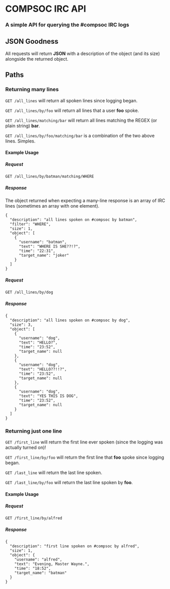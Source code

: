 # COMPSOC IRC API
### A simple API for querying the #compsoc IRC logs

## JSON Goodness
All requests will return __JSON__ with a description of the object (and its size) alongside the returned object.

## Paths
### Returning many lines
`GET /all_lines` will return all spoken lines since logging began.

`GET /all_lines/by/foo` will return all lines that a user __foo__ spoke.

`GET /all_lines/matching/bar` will return all lines matching the REGEX (or plain string) __bar__.

`GET /all_lines/by/foo/matching/bar` is a combination of the two above lines. Simples.

#### Example Usage
##### Request
    GET /all_lines/by/batman/matching/WHERE
##### Response
The object returned when expecting a many-line response is an array of IRC lines (sometimes an array with one element).

    {
      "description": "all lines spoken on #compsoc by batman",
      "filter": "WHERE",
      "size": 1,
      "object": [
        {
          "username": "batman",
          "text": "WHERE IS SHE??!?",
          "time": "22:31",
          "target_name": "joker"
        }
      ]
    }    

##### Request
    GET /all_lines/by/dog
##### Response
    {
      "description": "all lines spoken on #compsoc by dog",
      "size": 3,
      "object": [
        {
          "username": "dog",
          "text": "HELLO?",
          "time": "23:52",
          "target_name": null
        },
        {
          "username": "dog",
          "text": "HELLO??!!?",
          "time": "23:52",
          "target_name": null
        },
        {
          "username": "dog",
          "text": "YES THIS IS DOG",
          "time": "23:52",
          "target_name": null
        }
      ]
    }
### Returning just one line
`GET /first_line` will return the first line ever spoken (since the logging was actually turned on)!

`GET /first_line/by/foo` will return the first line that __foo__ spoke since logging began.

`GET /last_line` will return the last line spoken.

`GET /last_line/by/foo` will return the last line spoken by __foo__.

#### Example Usage
##### Request
    GET /first_line/by/alfred
##### Response    
    {
      "description": "first line spoken on #compsoc by alfred",
      "size": 1,
      "object": {
        "username": "alfred",
        "text": "Evening, Master Wayne.",
        "time": "18:52",
        "target_name": "batman"
      }
    }
